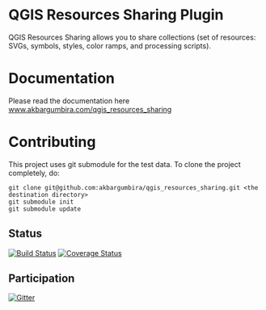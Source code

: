QGIS Resources Sharing Plugin
==============================
QGIS Resources Sharing allows you to share collections (set of resources: 
SVGs, symbols, styles, color ramps, and processing scripts).

Documentation
=============================
Please read the documentation here www.akbargumbira.com/qgis_resources_sharing


Contributing
==============================
This project uses git submodule for the test data. To clone the project completely, do:

```
git clone git@github.com:akbargumbira/qgis_resources_sharing.git <the destination directory>
git submodule init
git submodule update
```


## Status
[![Build Status](https://travis-ci.org/akbargumbira/qgis_symbology_sharing.svg?branch=master)](https://travis-ci.org/akbargumbira/qgis_symbology_sharing) [![Coverage Status](https://coveralls.io/repos/github/akbargumbira/qgis_symbology_sharing/badge.svg?branch=master)](https://coveralls.io/github/akbargumbira/qgis_symbology_sharing?branch=master) 

## Participation
[![Gitter](https://badges.gitter.im/akbargumbira/qgis_symbology_sharing.svg)](https://gitter.im/akbargumbira/qgis_symbology_sharing?utm_source=badge&utm_medium=badge&utm_campaign=pr-badge) 
